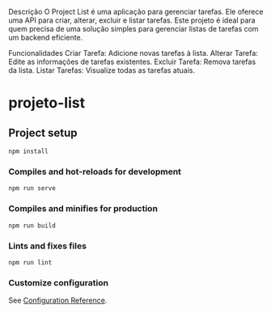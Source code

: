 Descrição
O Project List é uma aplicação para gerenciar tarefas. Ele oferece uma API para criar, alterar, excluir e listar tarefas. Este projeto é ideal para quem precisa de uma solução simples para gerenciar listas de tarefas com um backend eficiente.

Funcionalidades
Criar Tarefa: Adicione novas tarefas à lista.
Alterar Tarefa: Edite as informações de tarefas existentes.
Excluir Tarefa: Remova tarefas da lista.
Listar Tarefas: Visualize todas as tarefas atuais.



# projeto-list

## Project setup
```
npm install
```

### Compiles and hot-reloads for development
```
npm run serve
```

### Compiles and minifies for production
```
npm run build
```

### Lints and fixes files
```
npm run lint
```

### Customize configuration
See [Configuration Reference](https://cli.vuejs.org/config/).
